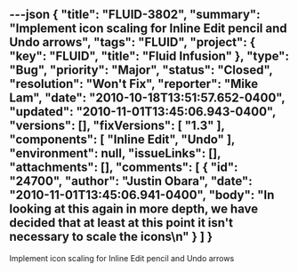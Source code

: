 ---json
{
  "title": "FLUID-3802",
  "summary": "Implement icon scaling for Inline Edit pencil and Undo arrows",
  "tags": "FLUID",
  "project": {
    "key": "FLUID",
    "title": "Fluid Infusion"
  },
  "type": "Bug",
  "priority": "Major",
  "status": "Closed",
  "resolution": "Won't Fix",
  "reporter": "Mike Lam",
  "date": "2010-10-18T13:51:57.652-0400",
  "updated": "2010-11-01T13:45:06.943-0400",
  "versions": [],
  "fixVersions": [
    "1.3"
  ],
  "components": [
    "Inline Edit",
    "Undo"
  ],
  "environment": null,
  "issueLinks": [],
  "attachments": [],
  "comments": [
    {
      "id": "24700",
      "author": "Justin Obara",
      "date": "2010-11-01T13:45:06.941-0400",
      "body": "In looking at this again in more depth, we have decided that at least at this point it isn't necessary to scale the icons\n"
    }
  ]
}
---
Implement icon scaling for Inline Edit pencil and Undo arrows

        